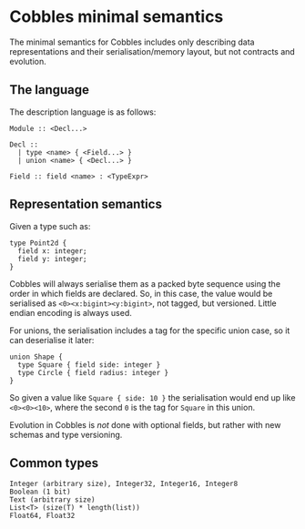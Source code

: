 # Cobbles minimal semantics

The minimal semantics for Cobbles includes only describing data
representations and their serialisation/memory layout, but not
contracts and evolution.

## The language

The description language is as follows:

```
Module :: <Decl...>

Decl ::
  | type <name> { <Field...> }
  | union <name> { <Decl...> }

Field :: field <name> : <TypeExpr>
```

## Representation semantics

Given a type such as:

```
type Point2d {
  field x: integer;
  field y: integer;
}
```

Cobbles will always serialise them as a packed byte sequence using the
order in which fields are declared. So, in this case, the value would
be serialised as `<0><x:bigint><y:bigint>`, not tagged, but versioned.
Little endian encoding is always used.

For unions, the serialisation includes a tag for the specific union
case, so it can deserialise it later:

```
union Shape {
  type Square { field side: integer }
  type Circle { field radius: integer }
}
```

So given a value like `Square { side: 10 }` the serialisation would
end up like `<0><0><10>`, where the second `0` is the tag for `Square`
in this union.

Evolution in Cobbles is _not_ done with optional fields, but rather with
new schemas and type versioning.

## Common types

```
Integer (arbitrary size), Integer32, Integer16, Integer8
Boolean (1 bit)
Text (arbitrary size)
List<T> (size(T) * length(list))
Float64, Float32
```
